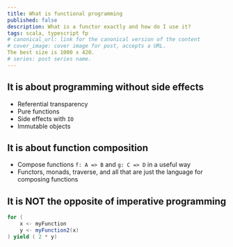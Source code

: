 ```yaml
---
title: What is functional programming
published: false
description: What is a functor exactly and how do I use it?
tags: scala, typescript fp
# canonical_url: link for the canonical version of the content
# cover_image: cover image for post, accepts a URL. 
The best size is 1000 x 420.
# series: post series name.
---
```



## It is about programming without side effects

- Referential transparency
- Pure functions
- Side effects with `IO`
- Immutable objects

## It is about function composition

- Compose functions `f: A => B` and `g: C => D` in a useful way
- Functors, monads, traverse, and all that are just the language for composing functions

## It is NOT the opposite of imperative programming

```scala
for (
    x <- myFunction
    y <- myFunction2(x)
) yield ( 2 * y)
```